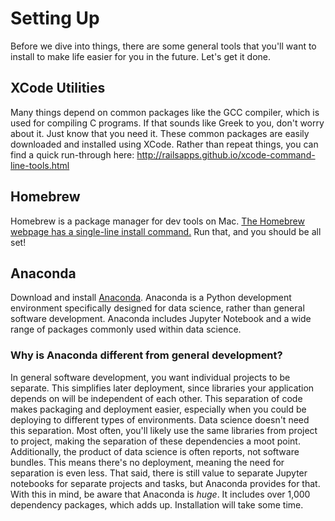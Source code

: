 # Setting Up
Before we dive into things, there are some general tools that you'll want to install to make life easier for you in the future. Let's get it done.

## XCode Utilities
Many things depend on common packages like the GCC compiler, which is used for compiling C programs. If that sounds like Greek to you, don't worry about it. Just know that you need it. These common packages are easily downloaded and installed using XCode. Rather than repeat things, you can find a quick run-through here: http://railsapps.github.io/xcode-command-line-tools.html

## Homebrew
Homebrew is a package manager for dev tools on Mac. [The Homebrew webpage has a single-line install command.](https://brew.sh/) Run that, and you should be all set!

## Anaconda
Download and install [Anaconda](https://www.anaconda.com/download/). Anaconda is a Python development environment specifically designed for data science, rather than general software development. Anaconda includes Jupyter Notebook and a wide range of packages commonly used within data science.

### Why is Anaconda different from general development?
In general software development, you want individual projects to be separate. This simplifies later deployment, since libraries your application depends on will be independent of each other. This separation of code makes packaging and deployment easier, especially when you could be deploying to different types of environments. Data science doesn't need this separation. Most often, you'll likely use the same libraries from project to project, making the separation of these dependencies a moot point. Additionally, the product of data science is often reports, not software bundles. This means there's no deployment, meaning the need for separation is even less. That said, there is still value to separate Jupyter notebooks for separate projects and tasks, but Anaconda provides for that. With this in mind, be aware that Anaconda is _huge_. It includes over 1,000 dependency packages, which adds up. Installation will take some time.
